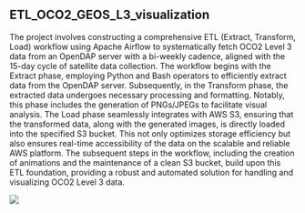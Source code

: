 ## ETL_OCO2_GEOS_L3_visualization
The project involves constructing a comprehensive ETL (Extract, Transform, Load) workflow using Apache Airflow to systematically fetch OCO2 Level 3 data from an OpenDAP server with a bi-weekly cadence, aligned with the 15-day cycle of satellite data collection. The workflow begins with the Extract phase, employing Python and Bash operators to efficiently extract data from the OpenDAP server. Subsequently, in the Transform phase, the extracted data undergoes necessary processing and formatting. Notably, this phase includes the generation of PNGs/JPEGs to facilitate visual analysis. The Load phase seamlessly integrates with AWS S3, ensuring that the transformed data, along with the generated images, is directly loaded into the specified S3 bucket. This not only optimizes storage efficiency but also ensures real-time accessibility of the data on the scalable and reliable AWS platform. The subsequent steps in the workflow, including the creation of animations and the maintenance of a clean S3 bucket, build upon this ETL foundation, providing a robust and automated solution for handling and visualizing OCO2 Level 3 data.

![](https://github.com/sagarlimbu0/ETL_OCO2_GEOS_L3_visualization/blob/main/oco2_etl.jpg)
